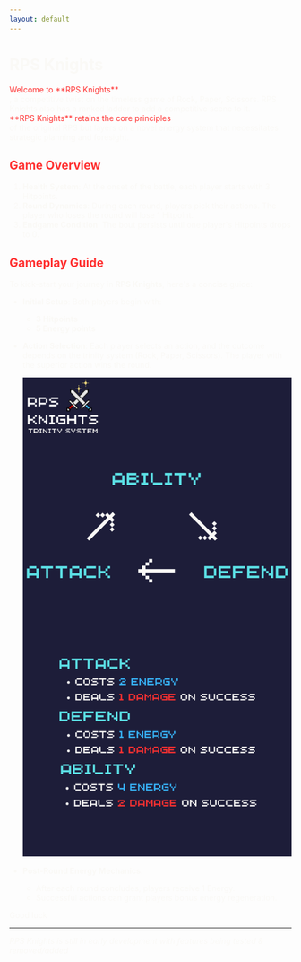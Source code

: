 ```yaml
---
layout: default
---
```


<style>
    body {
        color: #faf9f6;
    }

    .subtitle {
        color: #ff3131;
    }
</style>

# RPS Knights

<div class="subtitle">Welcome to **RPS Knights**</div>, a competitive twist on the timeless game of Rock, Paper, Scissors. RPS Knights also has a ranked ladder to add a competitive scene to it.

<div class="subtitle">**RPS Knights** retains the core principles</div> of the original RPS but layers on a novel energy system that necessitates strategic planning and foresight.

## <span class="subtitle">Game Overview</span>

1. **Health System**: At the onset of the battle, each player starts with 3 Hitpoints.
2. **Round Dynamics**: During each round, players pick their actions. The player who loses the round will lose 1 Hitpoint.
3. **Endgame Condition**: The bout persists until one player's Hitpoints drops to 0.

## <span class="subtitle">Gameplay Guide</span>

To kick-start your journey in **RPS Knights**, here's a concise guide:

- **Initial Setup**: Both players begin with:
  - **3 Hitpoints**
  - **5 Energy points**
  
- **Action Selection**: Each player selects an action, and the outcome depends on the trinity system (Rock, Paper, Scissors). The player with the superior action wins the round.

  ![Trinity System Image](./Images/Trinity.png)

- **Post-Round Energy Mechanics**: 
  - After each round concludes, players receive 1 Energy.
  - Successful actions can grant players bonus energy regeneration.

Good luck

---

*RPS Knights is still in early development with features being tested & removed/added*


